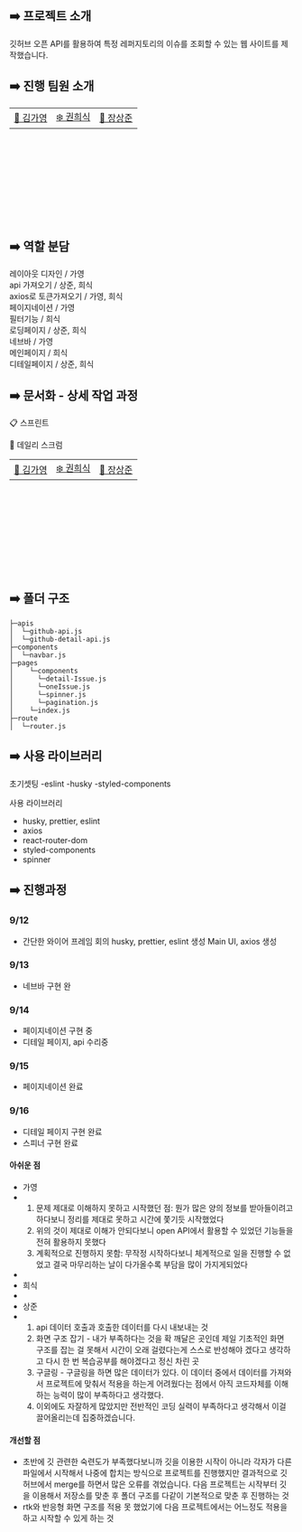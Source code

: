 ## ➡️ 프로젝트 소개

깃허브 오픈 API를 활용하여 특정 레퍼지토리의 이슈를 조회할 수 있는 웹 사이트를 제작했습니다.

## ➡️ 진행 팀원 소개

<table style="margin-left: auto; margin-right: auto; width: 600px; height: 200px;">
  <tr>
    <td><a href="">🥰 김가영</a></td>
    <td><a href="">❄️ 권희식</a></td>
    <td><a href="">🦊 장상준</a></td>
  </tr>
</table>

## ➡️ 역할 분담

레이아웃 디자인 / 가영 </br>
api 가져오기 / 상준, 희식 </br>
axios로 토큰가져오기 / 가영, 희식 </br>
페이지네이션 / 가영 </br>
필터기능 / 희식 </br>
로딩페이지 / 상준, 희식 </br>
네브바 / 가영 </br>
메인페이지 / 희식 </br>
디테일페이지 / 상준, 희식 </br>

## ➡️ 문서화 - 상세 작업 과정

📋 스프린트



📅 데일리 스크럼

<table style="margin-left: auto; margin-right: auto; width: 600px; height: 200px;">
  <tr>
    <td><a href="">🥰 김가영</a></td>
    <td><a href="">❄️ 권희식</a></td>
    <td><a href="">🦊 장상준</a></td>
  </tr>
</table>

## ➡️ 폴더 구조

```
├─apis
│  └─github-api.js
│  └─github-detail-api.js
├─components
│  └─navbar.js
├─pages
│    └─components
│      └─detail-Issue.js
│      └─oneIssue.js
│      └─spinner.js
│      └─pagination.js
│    └─index.js
├─route
│  └─router.js
```

## ➡️ 사용 라이브러리

초기셋팅
-eslint
-husky
-styled-components

사용 라이브러리
- husky, prettier, eslint
- axios
- react-router-dom
- styled-components
- spinner

## ➡️ 진행과정

### 9/12

-  간단한 와이어 프레임 회의
husky, prettier, eslint 생성
Main UI, axios 생성 

### 9/13

-   네브바 구현 완

### 9/14

-   페이지네이션 구현 중
-   디테일 페이지, api 수리중

### 9/15

-   페이지네이션 완료

### 9/16

-   디테일 페이지 구현 완료
-   스피너 구현 완료


#### 아쉬운 점

- 가영
- 1. 문제 제대로 이해하지 못하고 시작했던 점: 뭔가 많은 양의 정보를 받아들이려고 하다보니 정리를 제대로 못하고 시간에 쫓기듯 시작했었다
  2. 위의 것이 제대로 이해가 안되다보니 open API에서 활용할 수 있었던 기능들을 전혀 활용하지 못했다
  3. 계획적으로 진행하지 못함: 무작정 시작하다보니 체계적으로 일을 진행할 수 없었고 결국 마무리하는 날이 다가올수록 부담을 많이 가지게되었다
- 
- 희식
- 
- 상준
-   1. api 데이터 호출과 호출한 데이터를 다시 내보내는 것
    2. 화면 구조 잡기 - 내가 부족하다는 것을 확 깨달은 곳인데 제일 기초적인 화면 구조를 잡는 걸 못해서 시간이 오래 걸렸다는게 스스로 반성해야 겠다고 생각하고 다시 한 번 복습공부를 해야겠다고 정신 차린 곳
    3. 구글링 - 구글링을 하면 많은 데이터가 있다. 이 데이터 중에서 데이터를 가져와서 프로젝트에 맞춰서 적용을 하는게 어려웠다는 점에서 아직 코드자체를 이해하는 능력이 많이 부족하다고 생각했다.
    4. 이외에도 자잘하게 많았지만 전반적인 코딩 실력이 부족하다고 생각해서 이걸 끌어올리는데 집중하겠습니다.

#### 개선할 점

-   초반에 깃 관련한 숙련도가 부족했다보니까 깃을 이용한 시작이 아니라 각자가 다른 파일에서 시작해서 나중에 합치는 방식으로 프로젝트를 진행했지만 결과적으로 깃허브에서 merge를 하면서 많은 오류를 겪었습니다. 다음 프로젝트는 시작부터 깃을 이용해서 저장소를 맞춘 후 폴더 구조를 다같이 기본적으로 맞춘 후 진행하는 것
-   rtk와 반응형 화면 구조를 적용 못 했었기에 다음 프로젝트에서는 어느정도 적용을 하고 시작할 수 있게 하는 것
